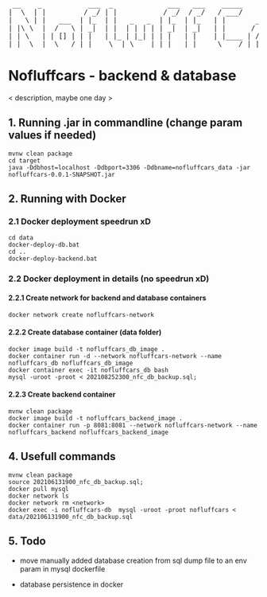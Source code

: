<pre>
 __    _           ___  _             ___   ___    _____
|  \  | |         / _/ | |           / _/  / _/   / ___/     by Max U
|   \ | |   ___  | |_  | |   _   _  | |_  | |_   | |       ___    ___  _____
| |\ \  |  /   \ | _|  | |  | | | | | _|  | _|   | |      / _ \  |  / |  __/
| | \   | | [] | | |   | |_ | |_| | | |   | |    | |____ | /_\ | | |  |__  |
|_|  \__|  \___/ |_|    \__| \____| |_|   |_|     \____/ |_| |_| |_|  \____|
</pre>

# Nofluffcars - backend & database
< description, maybe one day >

## 1. Running .jar in commandline (change param values if needed)
```
mvnw clean package
cd target
java -Ddbhost=localhost -Ddbport=3306 -Ddbname=nofluffcars_data -jar nofluffcars-0.0.1-SNAPSHOT.jar
```

## 2. Running with Docker
### 2.1 Docker deployment speedrun xD 
```
cd data
docker-deploy-db.bat
cd ..
docker-deploy-backend.bat
```
### 2.2 Docker deployment in details (no speedrun xD)
#### 2.2.1 Create network for backend and database containers
```
docker network create nofluffcars-network
```
#### 2.2.2 Create database container (data folder)
```
docker image build -t nofluffcars_db_image .
docker container run -d --network nofluffcars-network --name nofluffcars_db nofluffcars_db_image
docker container exec -it nofluffcars_db bash
mysql -uroot -proot < 202108252300_nfc_db_backup.sql;
```
#### 2.2.3 Create backend container
```
mvnw clean package
docker image build -t nofluffcars_backend_image .
docker container run -p 8081:8081 --network nofluffcars-network --name nofluffcars_backend nofluffcars_backend_image
```



## 4. Usefull commands
```
mvnw clean package
source 202106131900_nfc_db_backup.sql;
docker pull mysql
docker network ls
docker network rm <network>
docker exec -i nofluffcars-db  mysql -uroot -proot nofluffcars < data/202106131900_nfc_db_backup.sql
```

## 5. Todo
- move manually added database creation from sql dump file to
an env param in mysql dockerfile
   
- database persistence in docker
